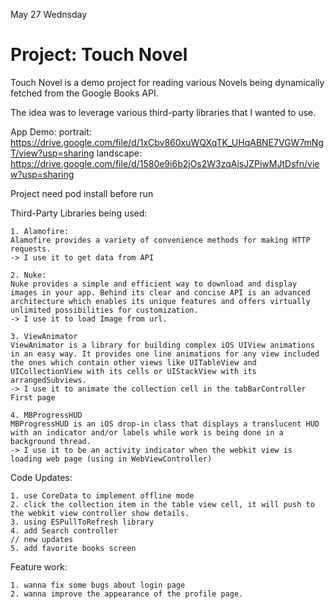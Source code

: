 May 27 Wednsday
# Project: Touch Novel

Touch Novel is a demo project for reading various Novels being dynamically fetched from the Google Books API.

The idea was to leverage various third-party libraries that I wanted to use.

App Demo:  portrait: https://drive.google.com/file/d/1xCbv860xuWQXqTK_UHqABNE7VGW7mNgT/view?usp=sharing
                    landscape: https://drive.google.com/file/d/1580e9i6b2jOs2W3zqAjsJZPiwMJtDsfn/view?usp=sharing

Project need pod install before run

Third-Party Libraries being used:

    1. Alamofire: 
    Alamofire provides a variety of convenience methods for making HTTP requests.  
    -> I use it to get data from API

    2. Nuke:
    Nuke provides a simple and efficient way to download and display images in your app. Behind its clear and concise API is an advanced architecture which enables its unique features and offers virtually unlimited possibilities for customization.  
    -> I use it to load Image from url.

    3. ViewAnimator
    ViewAnimator is a library for building complex iOS UIView animations in an easy way. It provides one line animations for any view included the ones which contain other views like UITableView and UICollectionView with its cells or UIStackView with its arrangedSubviews.
    -> I use it to animate the collection cell in the tabBarController First page

    4. MBProgressHUD
    MBProgressHUD is an iOS drop-in class that displays a translucent HUD with an indicator and/or labels while work is being done in a background thread.
    -> I use it to be an activity indicator when the webkit view is loading web page (using in WebViewController)

Code Updates: 

    1. use CoreData to implement offline mode
    2. click the collection item in the table view cell, it will push to the webkit view controller show details.
    3. using ESPullToRefresh library
    4. add Search controller
    // new updates
    5. add favorite books screen

Feature work:

    1. wanna fix some bugs about login page
    2. wanna improve the appearance of the profile page. 

